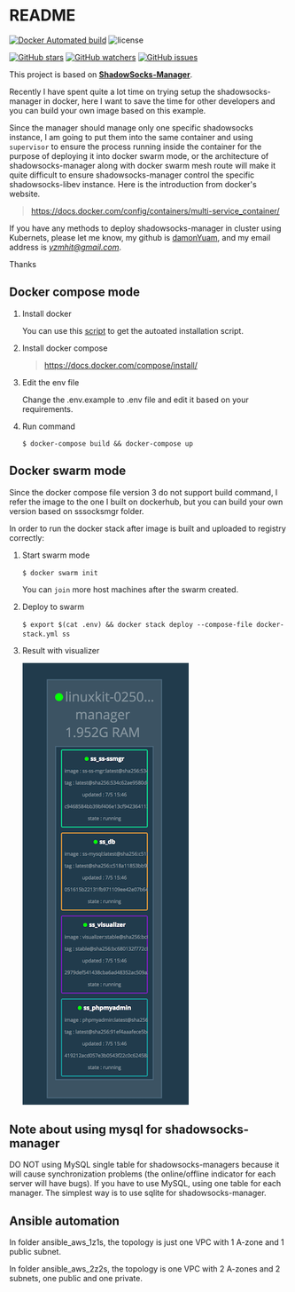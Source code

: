 README
===

[![Docker Automated build](https://img.shields.io/docker/automated/jrottenberg/ffmpeg.svg)](https://circleci.com/gh/damonYuan/DySocksManager)
![license](https://img.shields.io/github/license/mashape/apistatus.svg)

[![GitHub stars](https://img.shields.io/github/stars/damonYuan/DySocksManager.svg?style=social&label=Stars)](https://github.com/damonYuan/DySocksManager/stargazers)
[![GitHub watchers](https://img.shields.io/github/watchers/damonYuan/DySocksManager.svg?style=social&label=Watch)](https://github.com/damonYuan/DySocksManager/watchers)
[![GitHub issues](https://img.shields.io/github/issues/damonYuan/DySocksManager.svg)](https://github.com/damonYuan/DySocksManager/issues)


This project is based on **[ShadowSocks-Manager](https://github.com/shadowsocks/shadowsocks-manager)**. 

Recently I have spent quite a lot time on trying setup the shadowsocks-manager in docker, here I want to save the time for other developers and you can build your own image based on this example.

Since the manager should manage only one specific shadowsocks instance, I am going to put them into the same container and using `supervisor` to ensure the process running inside the container for the purpose of deploying it into docker swarm mode, or the architecture of shadowsocks-manager along with docker swarm mesh route will make it quite difficult to ensure shadowsocks-manager control the specific shadowsocks-libev instance. Here is the introduction from docker's website.

> https://docs.docker.com/config/containers/multi-service_container/

If you have any methods to deploy shadowsocks-manager in cluster using Kubernets, please let me know, my github is [damonYuam](https://github.com/damonYuan), and my email address is *yzmhit@gmail.com*.

Thanks

## Docker compose mode

1. Install docker

   You can use this [script](https://get.docker.com/) to get the autoated installation script.

2. Install docker compose

   > https://docs.docker.com/compose/install/

3. Edit the env file

   Change the .env.example to .env file and edit it based on your requirements. 

3. Run command

   ```
   $ docker-compose build && docker-compose up

   ```

## Docker swarm mode

Since the docker compose file version 3 do not support build command, I refer the image to the one I built on dockerhub, but you can build your own version based on sssocksmgr folder.

In order to run the docker stack after image is built and uploaded to registry correctly:

1. Start swarm mode

   `$ docker swarm init`
   
   You can `join` more host machines after the swarm created. 
   
2. Deploy to swarm
   
   `$ export $(cat .env) && docker stack deploy --compose-file docker-stack.yml ss`
   
3. Result with visualizer
   
   ![docker swarm mode](https://raw.githubusercontent.com/damonYuan/DySocksManager/master/wiki_images/docker-swarm-mode.png)
   
## Note about using mysql for shadowsocks-manager
   
   DO NOT using MySQL single table for shadowsocks-managers because it will cause synchronization problems (the online/offline indicator for each server will have bugs). If you have to use MySQL, using one table for each manager. The simplest way is to use sqlite for shadowsocks-manager. 
   
## Ansible automation

In folder ansible_aws_1z1s, the topology is just one VPC with 1 A-zone and 1 public subnet.

In folder ansible_aws_2z2s, the topology is one VPC with 2 A-zones and 2 subnets, one public and one private.
